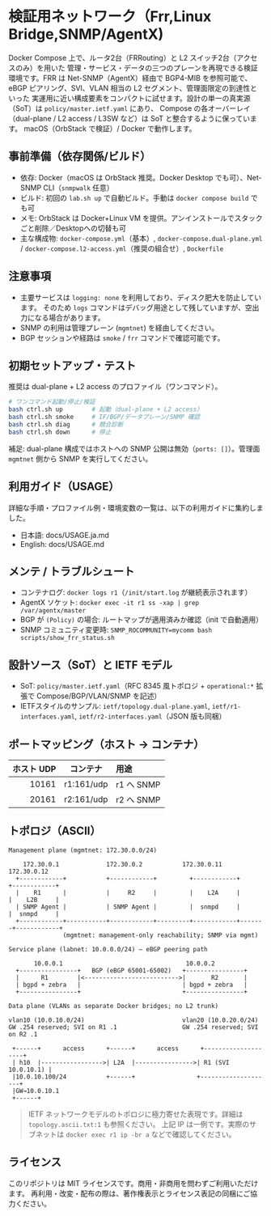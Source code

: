 # 検証用ネットワーク（Frr,Linux Bridge,SNMP/AgentX)

Docker Compose 上で、ルータ2台（FRRouting）と L2 スイッチ2台（アクセスのみ）を用いた
管理・サービス・データの三つのプレーンを再現できる検証環境です。FRR は Net-SNMP（AgentX）経由で
BGP4-MIB を参照可能で、eBGP ピアリング、SVI、VLAN 相当の L2 セグメント、管理面限定の到達性といった
実運用に近い構成要素をコンパクトに試せます。設計の単一の真実源（SoT）は `policy/master.ietf.yaml` にあり、
Compose の各オーバーレイ（dual-plane / L2 access / L3SW など）は SoT と整合するように保っています。
macOS（OrbStack で検証）/ Docker で動作します。

## 事前準備（依存関係/ビルド）

  - 依存: Docker（macOS は OrbStack 推奨。Docker Desktop でも可）、Net-SNMP CLI（`snmpwalk` 任意）
  - ビルド: 初回の `lab.sh up` で自動ビルド。手動は `docker compose build` でも可
  - メモ: OrbStack は Docker+Linux VM を提供。アンインストールでスタックごと削除／Desktopへの切替も可
  - 主な構成物: `docker-compose.yml`（基本）, `docker-compose.dual-plane.yml` / `docker-compose.l2-access.yml`（推奨の組合せ）, `Dockerfile`

  
## 注意事項
- 主要サービスは `logging: none` を利用しており、ディスク肥大を防止しています。
  そのため `logs` コマンドはデバッグ用途として残していますが、空出力になる場合があります。
- SNMP の利用は管理プレーン (`mgmtnet`) を経由してください。
- BGP セッションや経路は `smoke` / `frr` コマンドで確認可能です。

## 初期セットアップ・テスト

  推奨は dual-plane + L2 access のプロファイル（ワンコマンド）。

  ```bash
  # ワンコマンド起動/停止/検証
  bash ctrl.sh up        # 起動（dual-plane + L2 access）
  bash ctrl.sh smoke     # IF/BGP/データプレーン/SNMP 確認
  bash ctrl.sh diag      # 競合診断
  bash ctrl.sh down      # 停止
  ```

  補足: dual-plane 構成ではホストへの SNMP 公開は無効（`ports: []`）。管理面 `mgmtnet` 側から SNMP を実行してください。

## 利用ガイド（USAGE）

  詳細な手順・プロファイル例・環境変数の一覧は、以下の利用ガイドに集約しました。
  - 日本語: docs/USAGE.ja.md
  - English: docs/USAGE.md

  ## メンテ / トラブルシュート

  - コンテナログ: `docker logs r1`（`/init/start.log` が継続表示されます）
  - AgentX ソケット: `docker exec -it r1 ss -xap | grep /var/agentx/master`
  - BGP が `(Policy)` の場合: ルートマップが適用済みか確認（init で自動適用）
  - SNMP コミュニティ変更時: `SNMP_ROCOMMUNITY=mycomm bash scripts/show_frr_status.sh`

## 設計ソース（SoT）と IETF モデル

  - SoT: `policy/master.ietf.yaml`（RFC 8345 風トポロジ + `operational:*` 拡張で Compose/BGP/VLAN/SNMP を記述）
  - IETFスタイルのサンプル: `ietf/topology.dual-plane.yaml`, `ietf/r1-interfaces.yaml`, `ietf/r2-interfaces.yaml`（JSON 版も同梱）

  ## ポートマッピング（ホスト → コンテナ）

  | ホスト UDP | コンテナ | 用途 |
  |---:|:---:|:---|
  | 10161 | r1:161/udp | r1 へ SNMP |
  | 20161 | r2:161/udp | r2 へ SNMP |

  ## トポロジ（ASCII）

  ```text
  Management plane (mgmtnet: 172.30.0.0/24)

      172.30.0.1             172.30.0.2           172.30.0.11         172.30.0.12
    +------------+           +------------+         +------------+       +------------+
    |    R1      |           |     R2     |         |    L2A     |       |    L2B     |
    | SNMP Agent |           | SNMP Agent |         |  snmpd     |       |  snmpd     |
    +------------+-----------+------------+---------+------------+-------+------------+
                 (mgmtnet: management-only reachability; SNMP via mgmt)

  Service plane (labnet: 10.0.0.0/24) — eBGP peering path

         10.0.0.1                                  10.0.0.2
    +----------------+   BGP (eBGP 65001-65002)   +----------------+
    |      R1        |<-------------------------->|       R2       |
    | bgpd + zebra   |                            | bgpd + zebra   |
    +----------------+                            +----------------+

  Data plane (VLANs as separate Docker bridges; no L2 trunk)

  vlan10 (10.0.10.0/24)                           vlan20 (10.0.20.0/24)
  GW .254 reserved; SVI on R1 .1                  GW .254 reserved; SVI on R2 .1

   +------+      access      +------+      access      +--------------------+
   | h10  |----------------->| L2A  |---------------->| R1 (SVI 10.0.10.1) |
   |10.0.10.100/24           +------+                 +--------------------+
   |GW→10.0.10.1                                                        
   +------+                                                               
  ```

  > IETF ネットワークモデルのトポロジに極力寄せた表現です。詳細は `topology.ascii.txt:1` も参照ください。
  > 上記 IP は一例です。実際のサブネットは `docker exec r1 ip -br a` などで確認してください。

  ## ライセンス

  このリポジトリは MIT ライセンスです。商用・非商用を問わずご利用いただけます。
  再利用・改変・配布の際は、著作権表示とライセンス表記の同梱にご協力ください。
